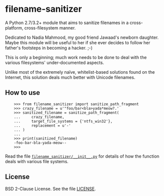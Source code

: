 filename-sanitizer
==================

A Python 2.7/3.2+ module that aims to sanitize filenames in a cross-platform, cross-filesystem manner.

Dedicated to Nadia Mahmood, my good friend Jawaad's newborn daughter. Maybe this module will be useful to her if she ever decides to follow her father's footsteps in becoming a hacker. ;-)

This is only a beginning; much work needs to be done to deal with the various filesystems' under-documented aspects.

Unlike most of the extremely naïve, whitelist-based solutions found on the Internet, this solution deals much better with Unicode filenames.

How to use
----------

```py3
    >>> from filename_sanitizer import sanitize_path_fragment
    >>> crazy_filename = u'"foo/bar<bla>yada*meow?.'
    >>> sanitized_filename = sanitize_path_fragment(
    ...     crazy_filename,
    ...     target_file_systems = {'ntfs_win32'},
    ...     replacement = u'-'
    ... )
    ...
    >>> print(sanitized_filename)
    -foo-bar-bla-yada-meow--
    >>>
```

Read the file [`filename_sanitizer/__init__.py`](filename_sanitizer/__init__.py) for details of how the function deals with various file systems.

License
-------

BSD 2-Clause License. See the file [LICENSE](LICENSE).
